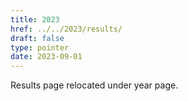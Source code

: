 ```yaml
---
title: 2023
href: ../../2023/results/
draft: false
type: pointer
date: 2023-09-01
---
```


Results page relocated under year page.
